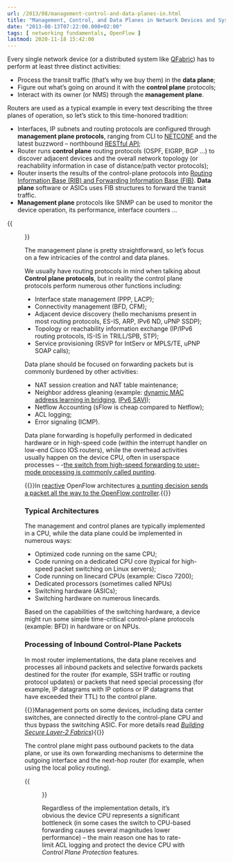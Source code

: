 ```yaml
---
url: /2013/08/management-control-and-data-planes-in.html
title: "Management, Control, and Data Planes in Network Devices and Systems"
date: "2013-08-13T07:22:00.000+02:00"
tags: [ networking fundamentals, OpenFlow ]
lastmod: 2020-11-18 15:42:00
---
```

Every single network device (or a distributed system like [QFabric](http://blog.ipspace.net/2011/09/qfabric-part-1-hardware-architecture.html)) has to perform at least three distinct activities:

-   Process the transit traffic (that’s why we buy them) in the **data plane**;
-   Figure out what’s going on around it with the **control plane** protocols;
-   Interact with its owner (or NMS) through the **management plane**.

Routers are used as a typical example in every text describing the three planes of operation, so let’s stick to this time-honored tradition:
<!--more-->
-   Interfaces, IP subnets and routing protocols are configured through **management plane protocols**, ranging from CLI to [NETCONF](http://blog.ipspace.net/2012/06/netconf-expect-on-steroids.html) and the latest buzzword – northbound [RESTful API](http://blog.ipspace.net/2012/08/why-is-restful-api-better-than-snmp.html);
-   Router runs **control plane** routing protocols (OSPF, EIGRP, BGP …) to discover adjacent devices and the overall network topology (or reachability information in case of distance/path vector protocols);
-   Router inserts the results of the control-plane protocols into [Routing Information Base (RIB) and Forwarding Information Base (FIB)](http://blog.ipspace.net/2010/09/ribs-and-fibs.html). **Data plane** software or ASICs uses FIB structures to forward the transit traffic.
-   **Management plane** protocols like SNMP can be used to monitor the device operation, its performance, interface counters …

{{<figure src="DevicePlanes.png" caption="Management, Control, and Data Planes in a Router">}}

The management plane is pretty straightforward, so let’s focus on a few intricacies of the control and data planes.

We usually have routing protocols in mind when talking about **Control plane protocols**, but in reality the control plane protocols perform numerous other functions including:

-   Interface state management (PPP, LACP);
-   Connectivity management (BFD, CFM);
-   Adjacent device discovery (hello mechanisms present in most routing protocols, ES-IS, ARP, IPv6 ND, uPNP SSDP);
-   Topology or reachability information exchange (IP/IPv6 routing protocols, IS-IS in TRILL/SPB, STP);
-   Service provisioning (RSVP for IntServ or MPLS/TE, uPNP SOAP calls);

Data plane should be focused on forwarding packets but is commonly burdened by other activities:

-   NAT session creation and NAT table maintenance;
-   Neighbor address gleaning (example: [dynamic MAC address learning in bridging](http://blog.ipspace.net/2010/07/bridging-and-routing-is-there.html), [IPv6 SAVI](http://blog.ipspace.net/2013/03/ipv6-source-address-validation.html));
-   Netflow Accounting (sFlow is cheap compared to Netflow);
-   ACL logging;
-   Error signaling (ICMP).

Data plane forwarding is hopefully performed in dedicated hardware or in high-speed code (within the interrupt handler on low-end Cisco IOS routers), while the overhead activities usually happen on the device CPU, often in userspace processes – -[the switch from high-speed forwarding to user-mode processing is commonly called punting](http://blog.ipspace.net/2013/02/process-fast-and-cef-switching-and.html).

{{<note warn>}}In [reactive](http://networkstatic.net/openflow-proactive-vs-reactive-flows/) OpenFlow architectures [a punting decision sends a packet all the way to the OpenFlow controller](http://blog.ipspace.net/2013/03/controller-based-packet-forwarding-in.html).{{</note>}}

### Typical Architectures

The management and control planes are typically implemented in a CPU, while the data plane could be implemented in numerous ways:

* Optimized code running on the same CPU;
* Code running on a dedicated CPU core (typical for high-speed packet switching on Linux servers);
* Code running on linecard CPUs (example: Cisco 7200);
* Dedicated processors (sometimes called NPUs)
* Switching hardware (ASICs);
* Switching hardware on numerous linecards.

Based on the capabilities of the switching hardware, a device might run some simple time-critical control-plane protocols (example: BFD) in hardware or on NPUs.

### Processing of Inbound Control-Plane Packets

In most router implementations, the data plane receives and processes all inbound packets and selective forwards packets destined for the router (for example, SSH traffic or routing protocol updates) or packets that need special processing (for example, IP datagrams with IP options or IP datagrams that have exceeded their TTL) to the control plane.

{{<note info>}}Management ports on some devices, including data center switches, are connected directly to the control-plane CPU and thus bypass the switching ASIC. For more details read *[Building Secure Layer-2 Fabrics](https://blog.ipspace.net/2020/10/building-secure-layer-2-fabric.html)*){{</note>}}

The control plane might pass outbound packets to the data plane, or use its own forwarding mechanisms to determine the outgoing interface and the next-hop router (for example, when using the local policy routing).

{{<figure src="ControlPlanePunting.png" caption="Processing of Inbound and Outbound Control-Plane Packets">}}

Regardless of the implementation details, it’s obvious the device CPU represents a significant bottleneck (in some cases the switch to CPU-based forwarding causes several magnitudes lower performance) – the main reason one has to rate-limit ACL logging and protect the device CPU with *Control Plane Protection* features.
